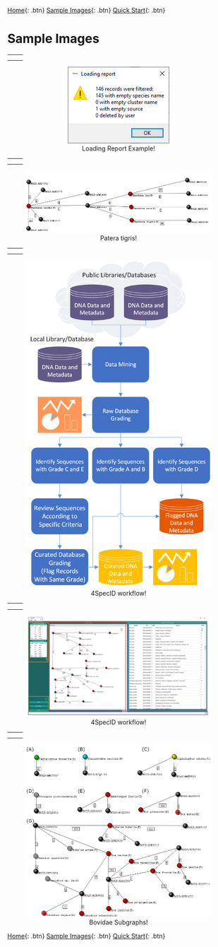 [Home](https://4specid.github.io){: .btn}
[Sample Images](https://4specid.github.io/images){: .btn}
[Quick Start](https://4specid.github.io/tutorial){: .btn}

# Sample Images

<table style="width:100%">
  <tr>
    <th></th>
    <th></th>
  </tr>
  <tr>
	<td width="40%"></td>
	<td width="60%"></td>
  </tr>
  
</table>

<center>
	<figure>
		<img src="\assets\LoadingReport.png">
		<figcaption>Loading Report Example</a>!</figcaption>
	</figure>
</center>

<table style="width:100%">
  <tr>
    <th></th>
    <th></th>
  </tr>
  <tr>
	<td width="40%"></td>
	<td width="60%"></td>
  </tr>
  
</table>

<center>
	<figure>
		<img src="\assets\Pantera tigris.png">
		<figcaption>Patera tigris</a>!</figcaption>
	</figure>
</center>

<table style="width:100%">
  <tr>
    <th></th>
    <th></th>
  </tr>
  <tr>
	<td width="40%"></td>
	<td width="60%"></td>
  </tr>
  
</table>

<center>
	<figure>
		<img src="\assets\4SpecID_Workflow.png">
		<figcaption>4SpecID workflow</a>!</figcaption>
	</figure>
</center>

<table style="width:100%">
  <tr>
    <th></th>
    <th></th>
  </tr>
  <tr>
	<td width="40%"></td>
	<td width="60%"></td>
  </tr>
  
</table>

<center>
	<figure>
		<img src="\assets\4SpecID_mainWindow_labeled.png">
		<figcaption>4SpecID workflow</a>!</figcaption>
	</figure>
</center>


<table style="width:100%">
  <tr>
    <th></th>
    <th></th>
  </tr>
  <tr>
	<td width="40%"></td>
	<td width="60%"></td>
  </tr>
  
</table>

<center>
	<figure>
		<img src="\assets\fig4.png">
		<figcaption>Bovidae Subgraphs</a>!</figcaption>
	</figure>
</center>







[Home](https://4specid.github.io){: .btn}
[Sample Images](https://4specid.github.io/images){: .btn}
[Quick Start](https://4specid.github.io/tutorial){: .btn}